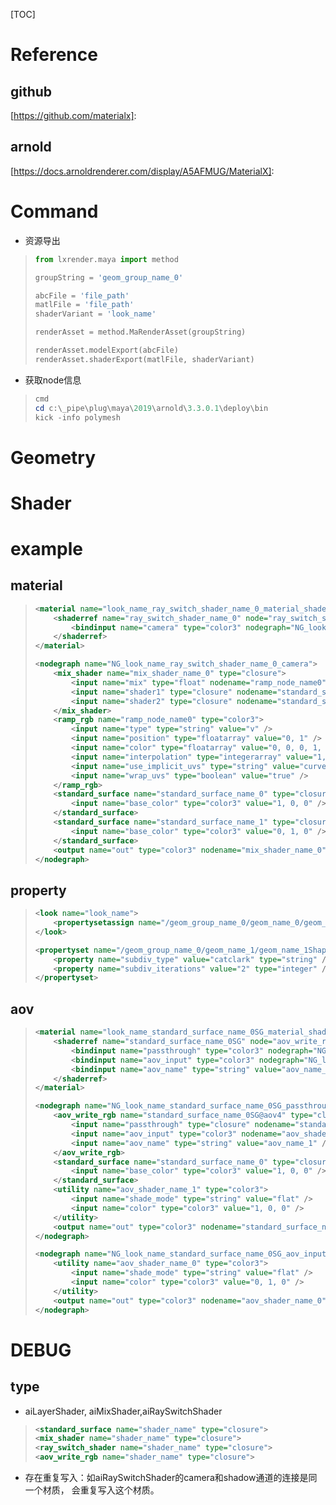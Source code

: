 [TOC]

# Reference

## github

[https://github.com/materialx]: 

## arnold

[https://docs.arnoldrenderer.com/display/A5AFMUG/MaterialX]: 

# Command

-   资源导出

>   ```python
>   from lxrender.maya import method
>   
>   groupString = 'geom_group_name_0'
>   
>   abcFile = 'file_path'
>   matlFile = 'file_path'
>   shaderVariant = 'look_name'
>   
>   renderAsset = method.MaRenderAsset(groupString)
>   
>   renderAsset.modelExport(abcFile)
>   renderAsset.shaderExport(matlFile, shaderVariant)
>   ```
>

-   获取node信息

>   ```powershell
>   cmd
>   cd c:\_pipe\plug\maya\2019\arnold\3.3.0.1\deploy\bin
>   kick -info polymesh
>   ```

# Geometry

# Shader

# example

## 	material

>   ```xml
>   <material name="look_name_ray_switch_shader_name_0_material_shader">
>       <shaderref name="ray_switch_shader_name_0" node="ray_switch_shader">
>       	<bindinput name="camera" type="color3" nodegraph="NG_look_name_ray_switch_shader_name_0_camera" output="out" />
>       </shaderref>
>   </material>
>   
>   <nodegraph name="NG_look_name_ray_switch_shader_name_0_camera">
>       <mix_shader name="mix_shader_name_0" type="closure">
>           <input name="mix" type="float" nodename="ramp_node_name0" />
>           <input name="shader1" type="closure" nodename="standard_surface_name_0" />
>           <input name="shader2" type="closure" nodename="standard_surface_name_1" />
>       </mix_shader>
>       <ramp_rgb name="ramp_node_name0" type="color3">
>           <input name="type" type="string" value="v" />
>           <input name="position" type="floatarray" value="0, 1" />
>           <input name="color" type="floatarray" value="0, 0, 0, 1, 1, 1" />
>           <input name="interpolation" type="integerarray" value="1, 1" />
>           <input name="use_implicit_uvs" type="string" value="curves_only" />
>           <input name="wrap_uvs" type="boolean" value="true" />
>       </ramp_rgb>
>       <standard_surface name="standard_surface_name_0" type="closure">
>       	<input name="base_color" type="color3" value="1, 0, 0" />
>       </standard_surface>
>       <standard_surface name="standard_surface_name_1" type="closure">
>       	<input name="base_color" type="color3" value="0, 1, 0" />
>       </standard_surface>
>       <output name="out" type="color3" nodename="mix_shader_name_0" />
>   </nodegraph>
>   ```
>

## 	property

>   ```xml
>   <look name="look_name">
>   	<propertysetassign name="/geom_group_name_0/geom_name_0/geom_name_0Shape_look_name_propertyset" geom="/geom_group_name_0/geom_name_0/geom_name_0Shape" />
>   </look>
>   
>   <propertyset name="/geom_group_name_0/geom_name_1/geom_name_1Shape_look_name_propertyset">
>   	<property name="subdiv_type" value="catclark" type="string" />
>   	<property name="subdiv_iterations" value="2" type="integer" />
>   </propertyset>
>   ```
>

## 	aov

>   ```xml
>   <material name="look_name_standard_surface_name_0SG_material_shader">
>       <shaderref name="standard_surface_name_0SG" node="aov_write_rgb">
>           <bindinput name="passthrough" type="color3" nodegraph="NG_look_name_standard_surface_name_0SG_passthrough" output="out" />
>           <bindinput name="aov_input" type="color3" nodegraph="NG_look_name_standard_surface_name_0SG_aov_input" output="out" />
>           <bindinput name="aov_name" type="string" value="aov_name_0" />
>       </shaderref>
>   </material>
>   
>   <nodegraph name="NG_look_name_standard_surface_name_0SG_passthrough">
>       <aov_write_rgb name="standard_surface_name_0SG@aov4" type="closure">
>           <input name="passthrough" type="closure" nodename="standard_surface_name_0" />
>           <input name="aov_input" type="color3" nodename="aov_shader_name_1" />
>           <input name="aov_name" type="string" value="aov_name_1" />
>       </aov_write_rgb>
>       <standard_surface name="standard_surface_name_0" type="closure">
>       	<input name="base_color" type="color3" value="1, 0, 0" />
>       </standard_surface>
>       <utility name="aov_shader_name_1" type="color3">
>           <input name="shade_mode" type="string" value="flat" />
>           <input name="color" type="color3" value="1, 0, 0" />
>       </utility>
>       <output name="out" type="color3" nodename="standard_surface_name_0SG@aov4" />
>   </nodegraph>
>   
>   <nodegraph name="NG_look_name_standard_surface_name_0SG_aov_input">
>       <utility name="aov_shader_name_0" type="color3">
>           <input name="shade_mode" type="string" value="flat" />
>           <input name="color" type="color3" value="0, 1, 0" />
>       </utility>
>       <output name="out" type="color3" nodename="aov_shader_name_0" />
>   </nodegraph>
>   ```
>

# DEBUG

## type

-   aiLayerShader, aiMixShader,aiRaySwitchShader

>   ```xml
>   <standard_surface name="shader_name" type="closure">
>   <mix_shader name="shader_name" type="closure">
>   <ray_switch_shader name="shader_name" type="closure">
>   <aov_write_rgb name="shader_name" type="closure">
>   ```
>

-   存在重复写入：如aiRaySwitchShader的camera和shadow通道的连接是同一个材质， 会重复写入这个材质。

